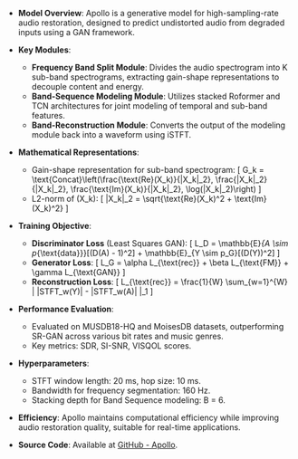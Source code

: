 - **Model Overview**: Apollo is a generative model for high-sampling-rate audio restoration, designed to predict undistorted audio from degraded inputs using a GAN framework.

- **Key Modules**:
  - **Frequency Band Split Module**: Divides the audio spectrogram into K sub-band spectrograms, extracting gain-shape representations to decouple content and energy.
  - **Band-Sequence Modeling Module**: Utilizes stacked Roformer and TCN architectures for joint modeling of temporal and sub-band features.
  - **Band-Reconstruction Module**: Converts the output of the modeling module back into a waveform using iSTFT.

- **Mathematical Representations**:
  - Gain-shape representation for sub-band spectrogram:
    \[
    G_k = \text{Concat}\left(\frac{\text{Re}(X_k)}{\|X_k\|_2}, \frac{\|X_k\|_2}{\|X_k\|_2}, \frac{\text{Im}(X_k)}{\|X_k\|_2}, \log(\|X_k\|_2)\right)
    \]
  - L2-norm of \(X_k\):
    \[
    \|X_k\|_2 = \sqrt{\text{Re}(X_k)^2 + \text{Im}(X_k)^2}
    \]

- **Training Objective**:
  - **Discriminator Loss** (Least Squares GAN):
    \[
    L_D = \mathbb{E}_{A \sim p_{\text{data}}}[(D(A) - 1)^2] + \mathbb{E}_{Y \sim p_G}[(D(Y))^2]
    \]
  - **Generator Loss**:
    \[
    L_G = \alpha L_{\text{rec}} + \beta L_{\text{FM}} + \gamma L_{\text{GAN}}
    \]
  - **Reconstruction Loss**:
    \[
    L_{\text{rec}} = \frac{1}{W} \sum_{w=1}^{W} \| |STFT_w(Y)| - |STFT_w(A)| \|_1
    \]

- **Performance Evaluation**:
  - Evaluated on MUSDB18-HQ and MoisesDB datasets, outperforming SR-GAN across various bit rates and music genres.
  - Key metrics: SDR, SI-SNR, VISQOL scores.

- **Hyperparameters**:
  - STFT window length: 20 ms, hop size: 10 ms.
  - Bandwidth for frequency segmentation: 160 Hz.
  - Stacking depth for Band Sequence modeling: B = 6.

- **Efficiency**: Apollo maintains computational efficiency while improving audio restoration quality, suitable for real-time applications.

- **Source Code**: Available at [GitHub - Apollo](https://github.com/JusperLee/Apollo).